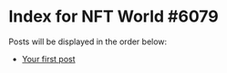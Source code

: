 # Index for NFT World #6079
Posts will be displayed in the order below:

- [Your first post](./001-first.md)


